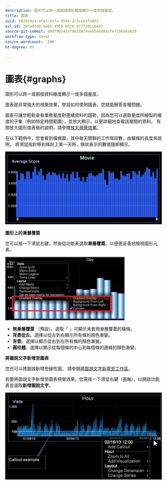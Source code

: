 ```yaml
---
description: 圖形可以跨一或兩個資料維度顯示一或多個量度。
title: 圖表
uuid: 6029cd1a-4fe1-41fa-9594-2c5cee1f4882
exl-id: 39fadfd8-646b-4959-b016-87ff201c66e7
source-git-commit: d9df90242ef96188f4e4b5e6d04cfef196b0a628
workflow-type: tm+mt
source-wordcount: '290'
ht-degree: 0%

---
```


# 圖表{#graphs}

圖形可以跨一或兩個資料維度顯示一或多個量度。

圖表是非常強大的視覺效果，學習如何使用圖表，您就能解答各種問題。

圖表可讓您輕鬆查看業務量度對連續資料的趨勢，因為您可以選取量度所繪製的維度的子集（例如特定時間範圍），並放大顯示，以更詳細地查看該期間的資料。 有關放大圖形或表格的說明，請參閱[放大視覺效果](../../../../home/c-get-started/c-vis/c-zoom-vis.md#concept-7e33670bb5344f78a316f1a84cc20530)。

在以下範例中，您會看到橫條圖，其中每天關聯的工作階段數，由橫條的長度來說明。 將滑鼠指針移到條狀上某一天時，條狀表示的數值隨即顯示。

![](assets/vis_Graph.png)

**圖形上的漸層覆蓋**

您可以按一下滑鼠右鍵，然後從功能表選取&#x200B;**漸層覆蓋**，以便更妥善地檢視圖形元素。

![](assets/6_51_gradient_graph.png)

* **無漸層覆蓋** （預設）。選取「 」可顯示未套用漸層覆蓋的橫條。
* **背景從左**。選擇以從左到右顯示所有條的顏色漸變。
* **背景**。選擇以顯示從右到左所有條的顏色漸變。
* **圓柱體**。選擇以顯示從每個條的中心到每個條的邊緣的顏色漸變。

**將圖說文字新增至圖表**

您也可以將圖說新增至線性圖。 請參閱[將圖說文字新增至工作區](../../../../home/c-get-started/c-vis/c-call-wkspc.md#concept-212b09e763044d938987b4a9c658adc0)。

若要將圖說文字新增至圖表視覺效果，您需按一下滑鼠右鍵（基軸），以開啟功能表並選取&#x200B;**新增圖說文字**。

![](assets/visualization_callout_linegraph.png)
